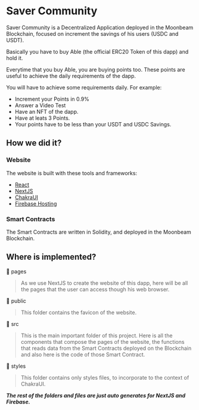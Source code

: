 # Saver Community

Saver Community is a Decentralized Application deployed in the Moonbeam Blockchain, focused on increment the savings of his users (USDC and USDT).

Basically you have to buy Able (the official ERC20 Token of this dapp) and hold it.

Everytime that you buy Able, you are buying points too. These points are useful to achieve the daily requirements of the dapp.

You will have to achieve some requirements daily. For example:
- Increment your Points in 0.9%
- Answer a Video Test
- Have an NFT of the dapp.
- Have at leats 3 Points.
- Your points have to be less than your USDT and USDC Savings.

## How we did it?
### Website
The website is built with these tools and frameworks:
- [React](https://legacy.reactjs.org/)
- [NextJS](https://nextjs.org/)
- [ChakraUI](https://chakra-ui.com/)
- [Firebase Hosting](https://firebase.google.com/)

### Smart Contracts
The Smart Contracts are written in Solidity, and deployed in the Moonbeam Blockchain.

## Where is implemented?
📁 pages
> As we use NextJS to create the website of this dapp, here will be all the pages that the user can access though his web browser.

📁 public
> This folder contains the favicon of the website.

📁 src
> This is the main important folder of this project. Here is all the components that compose the pages of the website, the functions that reads data from the Smart Contracts deployed on the Blockchain and also here is the code of those Smart Contract.

📁 styles
> This folder contains only styles files, to incorporate to the context of ChakraUI.

***The rest of the folders and files are just auto generates for NextJS and Firebase.***